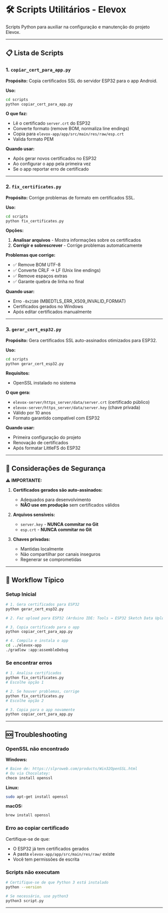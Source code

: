 # 🛠️ Scripts Utilitários - Elevox

Scripts Python para auxiliar na configuração e manutenção do projeto Elevox.

---

## 📋 Lista de Scripts

### 1. `copiar_cert_para_app.py`

**Propósito:** Copia certificados SSL do servidor ESP32 para o app Android.

**Uso:**
```bash
cd scripts
python copiar_cert_para_app.py
```

**O que faz:**
- Lê o certificado `server.crt` do ESP32
- Converte formato (remove BOM, normaliza line endings)
- Copia para `elevox-app/app/src/main/res/raw/esp.crt`
- Valida formato PEM

**Quando usar:**
- Após gerar novos certificados no ESP32
- Ao configurar o app pela primeira vez
- Se o app reportar erro de certificado

---

### 2. `fix_certificates.py`

**Propósito:** Corrige problemas de formato em certificados SSL.

**Uso:**
```bash
cd scripts
python fix_certificates.py
```

**Opções:**
1. **Analisar arquivos** - Mostra informações sobre os certificados
2. **Corrigir e sobrescrever** - Corrige problemas automaticamente

**Problemas que corrige:**
- ✅ Remove BOM UTF-8
- ✅ Converte CRLF → LF (Unix line endings)
- ✅ Remove espaços extras
- ✅ Garante quebra de linha no final

**Quando usar:**
- Erro `-0x2180` (MBEDTLS_ERR_X509_INVALID_FORMAT)
- Certificados gerados no Windows
- Após editar certificados manualmente

---

### 3. `gerar_cert_esp32.py`

**Propósito:** Gera certificados SSL auto-assinados otimizados para ESP32.

**Uso:**
```bash
cd scripts
python gerar_cert_esp32.py
```

**Requisitos:**
- OpenSSL instalado no sistema

**O que gera:**
- `elevox-server/https_server/data/server.crt` (certificado público)
- `elevox-server/https_server/data/server.key` (chave privada)
- Válido por 10 anos
- Formato garantido compatível com ESP32

**Quando usar:**
- Primeira configuração do projeto
- Renovação de certificados
- Após formatar LittleFS do ESP32

---

## 🔐 Considerações de Segurança

⚠️ **IMPORTANTE:**

1. **Certificados gerados são auto-assinados:**
   - Adequados para desenvolvimento
   - **NÃO use em produção** sem certificados válidos

2. **Arquivos sensíveis:**
   - `server.key` - **NUNCA commitar no Git**
   - `esp.crt` - **NUNCA commitar no Git**

3. **Chaves privadas:**
   - Mantidas localmente
   - Não compartilhar por canais inseguros
   - Regenerar se comprometidas

---

## 📝 Workflow Típico

### Setup Inicial

```bash
# 1. Gera certificados para ESP32
python gerar_cert_esp32.py

# 2. Faz upload para ESP32 (Arduino IDE: Tools → ESP32 Sketch Data Upload)

# 3. Copia certificado para o app
python copiar_cert_para_app.py

# 4. Compila e instala o app
cd ../elevox-app
./gradlew :app:assembleDebug
```

### Se encontrar erros

```bash
# 1. Analisa certificados
python fix_certificates.py
# Escolhe opção 1

# 2. Se houver problemas, corrige
python fix_certificates.py
# Escolhe opção 2

# 3. Copia para o app novamente
python copiar_cert_para_app.py
```

---

## 🆘 Troubleshooting

### OpenSSL não encontrado

**Windows:**
```bash
# Baixe de: https://slproweb.com/products/Win32OpenSSL.html
# Ou via Chocolatey:
choco install openssl
```

**Linux:**
```bash
sudo apt-get install openssl
```

**macOS:**
```bash
brew install openssl
```

### Erro ao copiar certificado

Certifique-se de que:
- O ESP32 já tem certificados gerados
- A pasta `elevox-app/app/src/main/res/raw/` existe
- Você tem permissões de escrita

### Scripts não executam

```bash
# Certifique-se de que Python 3 está instalado
python --version

# Se necessário, use python3
python3 script.py
```

---


